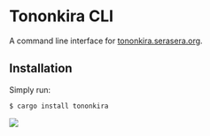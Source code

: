 # Tononkira CLI

A command line interface for [tononkira.serasera.org](https://tononkira.serasera.org).

## Installation

Simply run:

```bash
$ cargo install tononkira
```

<img src="https://raw.githubusercontent.com/tsirysndr/tononkira/master/preview.png" />
